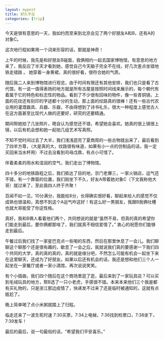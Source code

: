 ```yaml
---
layout: mypost
title: 好久不见
categories: [trip]
---
```

今天是很有意思的一天，我如约而至来到北京会见了两个好朋友A和B，还有A的对象C。

这次地行程如果用一个词来形容的话，那就是神奇！

上午的时候，我先是和好朋友B碰面，我俩相约一起去国家博物馆，有意思的地方来了，我反应了半天才看到她，感觉自己今天脑子完全不在线，好几次差点坐错地铁走错路 。 她穿着一身黄裙，真的很好看，很符合她的气质。

随后我二人来到博物馆进行观览，由于时间有限还有其他安排，我们也只是看了古代馆，有一说一值得表扬的地方就是所有古屋是按照时间线来展示的，每个朝代有着属于它的特色和标志性的物品。看到了不少很有回味的物件，像一些青铜镜，上面的花纹还有刻印的字迹都十分的生动，那上面的纹路真的很棒！还有一些古代农业用的灌溉器具、兵器、乐器，不由得想到了诗书礼乐，很大一种程度上感觉古人在这方面甚至比现代人做的还要好，研究的还要精通。

期间帮她拍了几张照片，嗯自认为感觉还不错，希望她会喜欢。她真的很上镜很上镜，以后有机会想和她一起拍几组艺术写真照。

不知不觉时间过去了大半，我们浅浅逛完了夏商周的一些古物就出来了，最后看到了四羊方尊，（大是真的大，纹路很有味道，如果有小一点的仿制品的话，我一定买回来当水杯用）不过去没看到司母戊鼎，有点小可惜了。

伴着柔柔的雨水和湿润的空气，我们走出了博物馆。

四十多分的地铁路程之后，我们抵达了目的地，京门老爆三，一家火锅店，运气还不错，有一个靠窗的位置，我们刚坐下不久，好友A带着她对象C（下文我称他大哥）就过来了，至此我四人终于齐聚！

百闻不如一见，10分满分，我能给8分，长得确实很好看，聊起来给人的感觉不仅成熟也很温和，真想不到这个A运气咋这好！有这么好一男朋友，我跟B我俩吐槽也就大哥能受了你这性格。

真好，我和B俩人看着他们两个，共同想说的就是“虽然不易，但真的真的希望你们能走到最后，要你俩都那啥了，我们就真不相信爱情了。” 衷心的祝愿你们能够走到最后。

午餐过后我们找了一家星巴克点一些喝的东西，然后在那里休息了一会儿。我们聊聊这个聊那个还是很有趣的，歇息了一会之后，我就说我们真的要感谢一下我们四个共同的大学，真的真的真的，真的就是缘分吧，不然怎么可能有机会一起坐下来在这里聊天，还成为了好朋友。如果以后还有机会的话，我还是想和他们三个人一起坐在一家餐厅或者一家小酒馆，再次说说笑笑。

有个小插曲，我们四个随后在这个商场里逛了逛，最后来到了一家玩具店？可以买到毛绒玩具的地方，帮B选了一只小老虎，手感很不错。本来本来他们三个我是都有买礼物的，只是浙江那边疫情了，快递发不过来了还是临时被通知的，这就有点尴尬了。 

晚上简单喝了点小米粥就踏上了归程。

临走还来了一波生死时速 7:30买票，7:34上电梯，7:36找到检票口，7:38坐下，7:39发车！

最后的最后，说一句最俗的话，“希望我们平安喜乐。”


